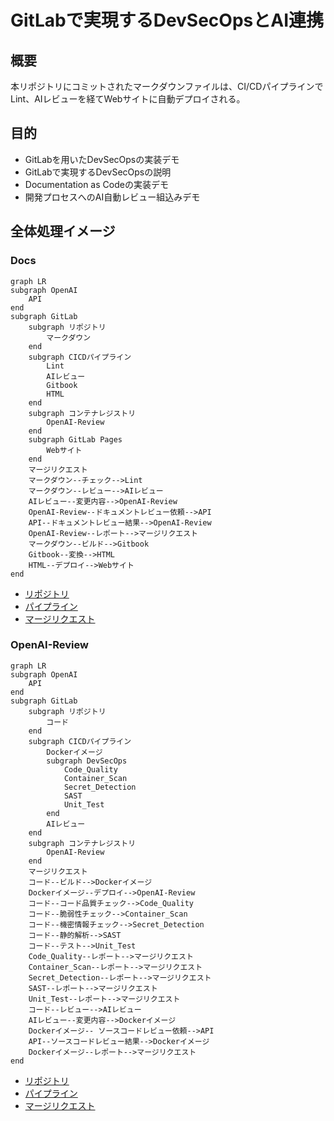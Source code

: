 # GitLabで実現するDevSecOpsとAI連携

## 概要

本リポジトリにコミットされたマークダウンファイルは、CI/CDパイプラインでLint、AIレビューを経てWebサイトに自動デプロイされる。

## 目的

- GitLabを用いたDevSecOpsの実装デモ
- GitLabで実現するDevSecOpsの説明
- Documentation as Codeの実装デモ
- 開発プロセスへのAI自動レビュー組込みデモ

## 全体処理イメージ

### Docs

```mermaid
graph LR
subgraph OpenAI
    API
end
subgraph GitLab
    subgraph リポジトリ
        マークダウン
    end
    subgraph CICDパイプライン
        Lint
        AIレビュー
        Gitbook
        HTML
    end
    subgraph コンテナレジストリ
        OpenAI-Review
    end
    subgraph GitLab Pages
        Webサイト
    end
    マージリクエスト
    マークダウン--チェック-->Lint
    マークダウン--レビュー-->AIレビュー
    AIレビュー--変更内容-->OpenAI-Review
    OpenAI-Review--ドキュメントレビュー依頼-->API
    API--ドキュメントレビュー結果-->OpenAI-Review
    OpenAI-Review--レポート-->マージリクエスト
    マークダウン--ビルド-->Gitbook
    Gitbook--変換-->HTML
    HTML--デプロイ-->Webサイト
end
```

- [リポジトリ](https://gitlab.com/taku-miyanaga/docs)
- [パイプライン](https://gitlab.com/taku-miyanaga/docs/-/pipelines/1061807587)
- [マージリクエスト](https://gitlab.com/taku-miyanaga/docs/-/merge_requests/1)

### OpenAI-Review

```mermaid
graph LR
subgraph OpenAI
    API
end
subgraph GitLab
    subgraph リポジトリ
        コード
    end
    subgraph CICDパイプライン
        Dockerイメージ
        subgraph DevSecOps
            Code_Quality
            Container_Scan
            Secret_Detection
            SAST
            Unit_Test
        end
        AIレビュー
    end
    subgraph コンテナレジストリ
        OpenAI-Review
    end
    マージリクエスト
    コード--ビルド-->Dockerイメージ
    Dockerイメージ--デプロイ-->OpenAI-Review
    コード--コード品質チェック-->Code_Quality
    コード--脆弱性チェック-->Container_Scan
    コード--機密情報チェック-->Secret_Detection
    コード--静的解析-->SAST
    コード--テスト-->Unit_Test
    Code_Quality--レポート-->マージリクエスト
    Container_Scan--レポート-->マージリクエスト
    Secret_Detection--レポート-->マージリクエスト
    SAST--レポート-->マージリクエスト
    Unit_Test--レポート-->マージリクエスト
    コード--レビュー-->AIレビュー
    AIレビュー--変更内容-->Dockerイメージ
    Dockerイメージ-- ソースコードレビュー依頼-->API
    API--ソースコードレビュー結果-->Dockerイメージ
    Dockerイメージ--レポート-->マージリクエスト
end
```

- [リポジトリ](https://gitlab.com/taku-miyanaga/openai-review)
- [パイプライン](https://gitlab.com/taku-miyanaga/openai-review/-/pipelines/1061803197)
- [マージリクエスト](https://gitlab.com/taku-miyanaga/openai-review/-/merge_requests/1)
